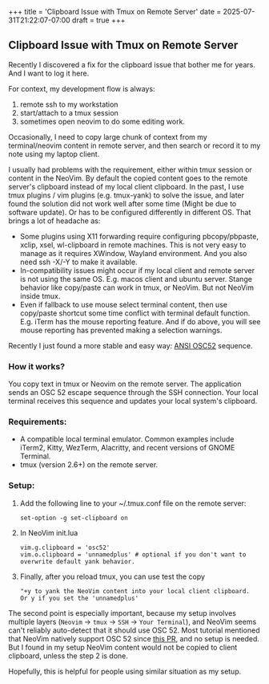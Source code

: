 +++
title = 'Clipboard Issue with Tmux on Remote Server'
date = 2025-07-31T21:22:07-07:00
draft = true
+++

## Clipboard Issue with Tmux on Remote Server

Recently I discovered a fix for the clipboard issue that bother me for years. And I want to log it here.

For context, my development flow is always:

1. remote ssh to my workstation
1. start/attach to a tmux session
1. sometimes open neovim to do some editing work. 

Occasionally, I need to copy large chunk of context from my terminal/neovim content in remote server,
and then search or record it to my note using my laptop client.

I usually had problems with the requirement, either within tmux session or content in the NeoVim. By default
the copied content goes to the remote server's clipboard instead of my local client clipboard. In the past,
I use tmux plugins / vim plugins (e.g. tmux-yank) to solve the issue, and later found the solution did not work
well after some time (Might be due to software update). Or has to be configured differently in different OS. 
That brings a lot of headache as:

- Some plugins using X11 forwarding require configuring pbcopy/pbpaste, xclip, xsel, wl-clipboard in remote machines.
  This is not very easy to manage as it requires XWindow, Wayland environment. And you also need ssh -X/-Y
  to make it available.
- In-compatibility issues might occur if my local client and remote server is not using the same OS. E.g. macos client
  and ubuntu server. Stange behavior like copy/paste can work in tmux, or NeoVim. But not NeoVim inside tmux.
- Even if fallback to use mouse select terminal content, then use copy/paste shortcut some time conflict with terminal 
  default function. E.g. iTerm has the mouse reporting feature. And if do above, you will see mouse reporting has
  prevented making a selection warnings.

Recently I just found a more stable and easy way: [ANSI OSC52](https://invisible-island.net/xterm/ctlseqs/ctlseqs.html#h3-Operating-System-Commands) sequence.

### How it works?

You copy text in tmux or Neovim on the remote server. The application sends an OSC 52 escape sequence through the SSH connection. Your local terminal receives this sequence and updates your local system's clipboard.

### Requirements:

- A compatible local terminal emulator. Common examples include iTerm2, Kitty, WezTerm, Alacritty, and recent versions
  of GNOME Terminal.
- tmux (version 2.6+) on the remote server.

### Setup:

1. Add the following line to your ~/.tmux.conf file on the remote server:

   ```
   set-option -g set-clipboard on
   ```

1. In NeoVim init.lua

   ```
   vim.g.clipboard = 'osc52'
   vim.o.clipboard = 'unnamedplus' # optional if you don't want to overwrite default yank behavior.
   ```

1. Finally, after you reload tmux, you can use test the copy
   
   ```
   "+y to yank the NeoVim content into your local client clipboard.
   Or y if you set the 'unnamedplus'
   ```

The second point is especially important, because my setup involves multiple layers
(`Neovim` -> `tmux` -> `SSH` -> `Your Terminal`), and NeoVim seems can't reliably auto-detect that it should use OSC 52.
Most tutorial mentioned that NeoVim natively support OSC 52 since [this PR](https://github.com/neovim/neovim/pull/25872),
and no setup is needed. But I found in my setup NeoVim content would not be copied to client clipboard, unless the
step 2 is done.

Hopefully, this is helpful for people using similar situation as my setup.

